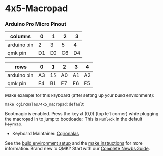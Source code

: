 # 4x5-Macropad

### Arduino Pro Micro Pinout
| columns     | 0   | 1   | 2   | 3   |
| ----------- | --- | --- | --- | --- |
| arduino pin | 2   | 3   | 5   | 4   |
| qmk pin     | D1  | D0  | C6  | D4  |

| rows        | 0   | 1   | 2   | 3   | 4   |
| ----------- | --- | --- | --- | --- | --- |
| arduino pin | A3  | 15  | A0  | A1  | A2  |
| qmk pin     | F4  | B1  | F7  | F6  | F5  |


Make example for this keyboard (after setting up your build environment):

    make cgironalas/4x5_macropad:default

Bootmagic is enabled.  Press the key at (0,0) (top left corner) while plugging the macropad in to jump to bootloader. This is `Numlock` in the default keymap.

* Keyboard Maintainer: [Cgironalas](https://github.com/Cgironalas)

See the [build environment setup](https://docs.qmk.fm/#/getting_started_build_tools) and the [make instructions](https://docs.qmk.fm/#/getting_started_make_guide) for more information. Brand new to QMK? Start with our [Complete Newbs Guide](https://docs.qmk.fm/#/newbs).
